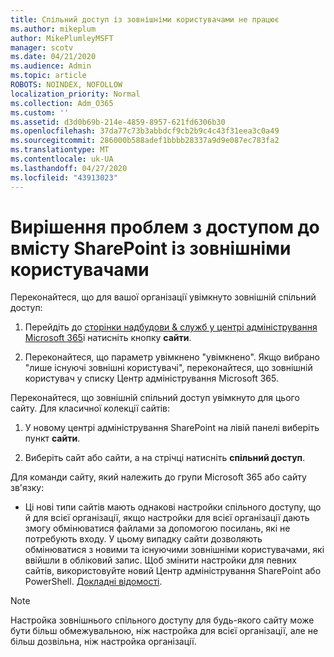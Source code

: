 ```yaml
---
title: Спільний доступ із зовнішніми користувачами не працює
ms.author: mikeplum
author: MikePlumleyMSFT
manager: scotv
ms.date: 04/21/2020
ms.audience: Admin
ms.topic: article
ROBOTS: NOINDEX, NOFOLLOW
localization_priority: Normal
ms.collection: Adm_O365
ms.custom: ''
ms.assetid: d3d0b69b-214e-4859-8957-621fd6306b30
ms.openlocfilehash: 37da77c73b3abbdcf9cb2b9c4c43f31eea3c0a49
ms.sourcegitcommit: 286000b588adef1bbbb28337a9d9e087ec783fa2
ms.translationtype: MT
ms.contentlocale: uk-UA
ms.lasthandoff: 04/27/2020
ms.locfileid: "43913023"
---
```

# <a name="fix-problems-sharing-sharepoint-content-with-external-users"></a>Вирішення проблем з доступом до вмісту SharePoint із зовнішніми користувачами

Переконайтеся, що для вашої організації увімкнуто зовнішній спільний доступ:
  
1. Перейдіть до [сторінки надбудови &amp; служб у центрі адміністрування Microsoft 365](https://portal.office.com/adminportal/home#/Settings/ServicesAndAddIns)і натисніть кнопку **сайти**.
    
2. Переконайтеся, що параметр увімкнено "увімкнено". Якщо вибрано "лише існуючі зовнішні користувачі", переконайтеся, що зовнішній користувач у списку Центр адміністрування Microsoft 365.
    
Переконайтеся, що зовнішній спільний доступ увімкнуто для цього сайту. Для класичної колекції сайтів:
  
1. У новому центрі адміністрування SharePoint на лівій панелі виберіть пункт **сайти**.
    
2. Виберіть сайт або сайти, а на стрічці натисніть **спільний доступ**.
    
Для команди сайту, який належить до групи Microsoft 365 або сайту зв'язку:
  
- Ці нові типи сайтів мають однакові настройки спільного доступу, що й для всієї організації, якщо настройки для всієї організації дають змогу обмінюватися файлами за допомогою посилань, які не потребують входу. У цьому випадку сайти дозволяють обмінюватися з новими та існуючими зовнішніми користувачами, які ввійшли в обліковий запис. Щоб змінити настройки для певних сайтів, використовуйте новий Центр адміністрування SharePoint або PowerShell. [Докладні відомості](https://go.microsoft.com/fwlink/?linkid=871863).
    
> [!NOTE]
> Настройка зовнішнього спільного доступу для будь-якого сайту може бути більш обмежувальною, ніж настройка для всієї організації, але не більш дозвільна, ніж настройка організації. 
  

